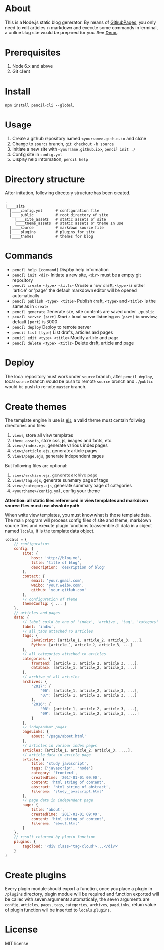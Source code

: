 # About

This is a Node.js static blog generator. By means of [GithubPages](https://pages.github.com/), you only need to edit articles in markdown and execute some commands in terminal, a online blog site would be prepared for you. See [Demo](https://zhouzh1.github.io).

# Prerequisites

1. Node 6.x and above
2. Git client

# Install

`npm install pencil-cli --global`.

# Usage

1. Create a github repository named `<yourname>.github.io` and clone
2. Change to `source` branch, `git checkout -b source`
3. Initiate a new site with `<yourname.github.io>`, `pencil init ./`
4. Config site in `config.yml`
4. Display help information, `pencil help`

# Directory structure

After initiation, following directory structure has been created.

```
.
|____site
  |____config.yml      # configuration file
  |____public          # root directory of site
    |____site_assets   # static assets of site
    |____theme_assets  # static assets of theme in use
  |____source          # markdown source file
  |____plugins         # plugins for site
  |____themes          # themes for blog
```

# Commands

- `pencil help [command]` Display help information
- `pencil init <dir>` Initiate a new site, `<dir>` must be a empty git repository
- `pencil create <type> <title>` Create a new draft,  `<type>` is either 'article' or 'page', the default markdown editor will be opened automatically
- `pencil publish <type> <title>` Publish draft, `<type>` and `<title>` is the same as in `create`
- `pencil generate` Generate site, site contents are saved under `./public`
- `pencil server [port]` Start a local server listening on `[port]` to preview, default `[port]` is 3000
- `pencil deploy` Deploy to remote server
- `pencil list [type]` List drafts, articles and pages
- `penicl edit <type> <title>` Modify article and page
- `pencil delete <type> <title>` Delete draft, article and page

# Deploy

The local repository must work under `source` branch, after `pencil deploy`, local `source` branch would be push to remote `source` branch and `./public` would be push to remote `master` branch.

# Create themes

The template engine in use is [ejs](https://github.com/tj/ejs), a valid theme must contain follwing directories and files:

1. `views`, store all view templates
2. `theme_assets`, store css, js, images and fonts, etc.
3. `views/index.ejs`, generate various index pages
4. `views/article.ejs`, generate article pages
5. `views/page.ejs`, generate independent pages

But following files are optional:

1. `views/archive.ejs`, generate archive page
2. `views/tag.ejs`, generate summary page of tags
3. `views/category.ejs`, generate summary page of categories
4. `<yourtheme>/config.yml`, config your theme

**Attention: all static files referenced in view templates and markdown source files must use absolute path**

When write view templates, you must know what is those template data. The main program will process config files of site and theme, markdown source files and execute plugin functions to assemble all data in a object named `locals`, it is the template data object.

```js
locals = {
    // configuration
    config: {
        site: {
            host: 'http://blog.me',
            title: 'title of blog',
            description: 'description of blog'
        },
        contact: {
            email: 'your.gmail.com',
            weibo: 'your.weibo.com',
            github: 'your.github.com'
        },
        // configuration of theme
        themeConfig: { ... }
    },
    // articles and pages
    data: {
        // label could be one of 'index', 'archive', 'tag', 'category' and ${data.page.title}, indicates that which page is beening generated
        label: 'index',
        // all tags attached to articles
        tags: {
            JavaScript: [article_1, article_2, article_3, ...],
            Python: [article_1, article_2, article_3, ...]
        },
        // all categories attached to articles
        categories: {
            frontend: [article_1, article_2, article_3, ...],
            database: [article_1, article_2, article_3, ...]
        },
        // archive of all articles
        archives: {
            "2017": {
                "06": [article_1, article_2, article_3, ...],
                "07": [article_1, article_2, article_3, ...]
            },
            "2016": {
                "08": [article_1, article_2, article_3, ...],
                "09": [article_1, article_2, article_3, ....]
            }
        },
        // independent pages
        pageLinks: {
            about: '/page/about.html'
        },
        // articles in various index pages
        articles: [article_1, article_2, article_3, ....],
        // article data in article page 
        article: {
            title: 'study javascript',
            tags: ['javascript', 'node'],
            category: 'frontend',
            createdTime: '2017-01-01 09:00',
            content: 'html string of content',
            abstract: 'html string of abstract',
            filename: 'study_javascript.html'
        },
        // page data in independent page
        page: {
            title: 'about',
            createdTime: '2017-01-01 09:00',
            content: 'html string of content',
            filename: 'about.html'
        }
    },
    // result returned by plugin function
    plugins: {
        tagcloud: '<div class="tag-cloud">...</div>'
    }
}
```

# Create plugins

Every plugin module should export a function, once you place a plugin in `/plugins` directory, plugin module will be required and function exported will be called with seven arguments automatically, the seven arguments are `config`, `articles`,  `pages`, `tags`, `categories`, `archives`, `pageLinks`, return value of plugin function will be inserted to `locals.plugins`.

# License

MIT license